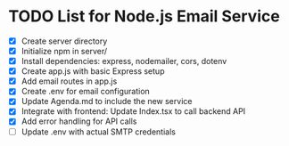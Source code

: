 # TODO List for Node.js Email Service

- [x] Create server directory
- [x] Initialize npm in server/
- [x] Install dependencies: express, nodemailer, cors, dotenv
- [x] Create app.js with basic Express setup
- [x] Add email routes in app.js
- [x] Create .env for email configuration
- [x] Update Agenda.md to include the new service
- [x] Integrate with frontend: Update Index.tsx to call backend API
- [x] Add error handling for API calls
- [ ] Update .env with actual SMTP credentials
